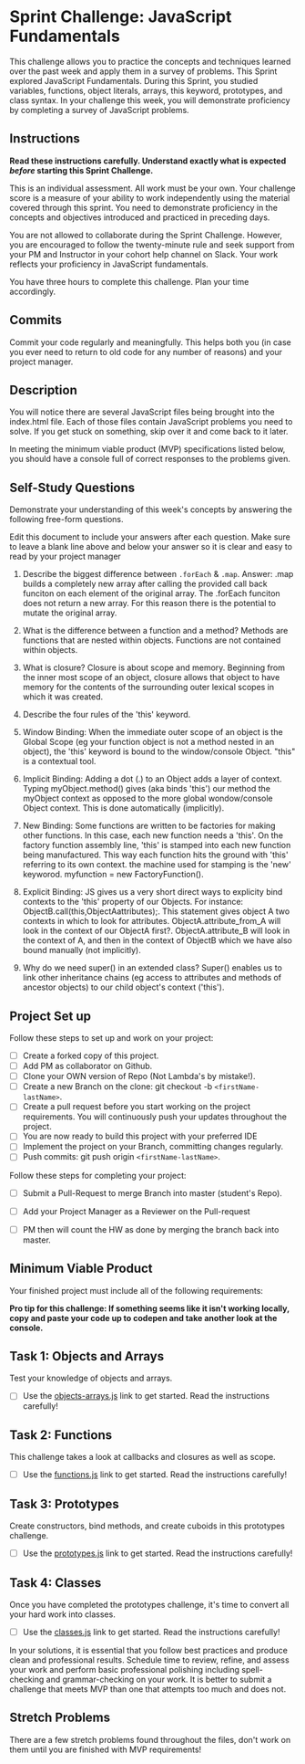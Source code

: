 # Sprint Challenge: JavaScript Fundamentals

This challenge allows you to practice the concepts and techniques learned over the past week and apply them in a survey of problems. This Sprint explored JavaScript Fundamentals. During this Sprint, you studied variables, functions, object literals, arrays, this keyword, prototypes, and class syntax. In your challenge this week, you will demonstrate proficiency by completing a survey of JavaScript problems.

## Instructions

**Read these instructions carefully. Understand exactly what is expected _before_ starting this Sprint Challenge.**

This is an individual assessment. All work must be your own. Your challenge score is a measure of your ability to work independently using the material covered through this sprint. You need to demonstrate proficiency in the concepts and objectives introduced and practiced in preceding days.

You are not allowed to collaborate during the Sprint Challenge. However, you are encouraged to follow the twenty-minute rule and seek support from your PM and Instructor in your cohort help channel on Slack. Your work reflects your proficiency in JavaScript fundamentals.

You have three hours to complete this challenge. Plan your time accordingly.

## Commits

Commit your code regularly and meaningfully. This helps both you (in case you ever need to return to old code for any number of reasons) and your project manager.

## Description

You will notice there are several JavaScript files being brought into the index.html file.  Each of those files contain JavaScript problems you need to solve.  If you get stuck on something, skip over it and come back to it later.

In meeting the minimum viable product (MVP) specifications listed below, you should have a console full of correct responses to the problems given.

## Self-Study Questions

Demonstrate your understanding of this week's concepts by answering the following free-form questions.

Edit this document to include your answers after each question. Make sure to leave a blank line above and below your answer so it is clear and easy to read by your project manager

1. Describe the biggest difference between `.forEach` & `.map`.
Answer: .map builds a completely new array after calling the provided call back funciton on each element of the original array. The .forEach funciton does not return a new array.  For this reason there is the potential to mutate the original array.

2. What is the difference between a function and a method?
Methods are functions that are nested within objects.  Functions are not contained within objects.

3. What is closure?
    Closure is about scope and memory. Beginning from the inner most scope of an object, closure allows that object to have
    memory for the contents of the surrounding outer lexical scopes in which it was created.

4. Describe the four rules of the 'this' keyword.

1. Window Binding: When the immediate outer scope of an object is the Global Scope (eg your function object is not a method nested in an
     object), the 'this' keyword is bound to the window/console Object. "this" is a contextual tool.
2. Implicit Binding: Adding a dot (.) to an Object adds a layer of context.  Typing myObject.method() gives (aka binds 'this') our method the myObject context
    as opposed to the more global wondow/console Object context. This is done automatically (implicitly).
3. New Binding: Some functions are written to be factories for making other functions. In this case, each new function needs a 'this'. On the factory
function assembly line, 'this' is stamped into each new function being manufactured.  This way each function hits the ground 
with 'this' referring to its own context. the machine used for stamping is the 'new' keyworod. myfunction = new FactoryFunction().

4. Explicit Binding: JS gives us a very short direct ways to explicity bind contexts to the 'this' property of our Objects. For instance:
    ObjectB.call(this,ObjectAattributes);. This statement gives object A two contexts in which to look for attributes.
    ObjectA.attribute_from_A will look in the context of our ObjectA first?. ObjectA.attribute_B will look in the context of A, 
    and then in the context of ObjectB
    which we have also bound manually (not implicitly).

5. Why do we need super() in an extended class?
Super() enables us to link other inheritance chains (eg access to attributes and methods of ancestor objects) to our child object's context ('this').

## Project Set up

Follow these steps to set up and work on your project:

- [ ] Create a forked copy of this project.
- [ ] Add PM as collaborator on Github.
- [ ] Clone your OWN version of Repo (Not Lambda's by mistake!).
- [ ] Create a new Branch on the clone: git checkout -b `<firstName-lastName>`.
- [ ] Create a pull request before you start working on the project requirements.  You will continuously push your updates throughout the project.
- [ ] You are now ready to build this project with your preferred IDE
- [ ] Implement the project on your Branch, committing changes regularly.
- [ ] Push commits: git push origin `<firstName-lastName>`.

Follow these steps for completing your project:

- [ ] Submit a Pull-Request to merge <firstName-lastName> Branch into master (student's  Repo).
- [ ] Add your Project Manager as a Reviewer on the Pull-request
- [ ] PM then will count the HW as done by  merging the branch back into master.


## Minimum Viable Product

Your finished project must include all of the following requirements:

**Pro tip for this challenge: If something seems like it isn't working locally, copy and paste your code up to codepen and take another look at the console.**

## Task 1: Objects and Arrays
Test your knowledge of objects and arrays. 
* [ ] Use the [objects-arrays.js](challenges/objects-arrays.js) link to get started.  Read the instructions carefully!

## Task 2: Functions
This challenge takes a look at callbacks and closures as well as scope. 
* [ ] Use the [functions.js](challenges/functions.js) link to get started. Read the instructions carefully!

## Task 3: Prototypes
Create constructors, bind methods, and create cuboids in this prototypes challenge.
* [ ] Use the [prototypes.js](challenges/prototypes.js) link to get started. Read the instructions carefully!

## Task 4: Classes
Once you have completed the prototypes challenge, it's time to convert all your hard work into classes.
* [ ] Use the [classes.js](challenges/classes.js) link to get started. Read the instructions carefully!

In your solutions, it is essential that you follow best practices and produce clean and professional results. Schedule time to review, refine, and assess your work and perform basic professional polishing including spell-checking and grammar-checking on your work. It is better to submit a challenge that meets MVP than one that attempts too much and does not.

## Stretch Problems

There are a few stretch problems found throughout the files, don't work on them until you are finished with MVP requirements!
